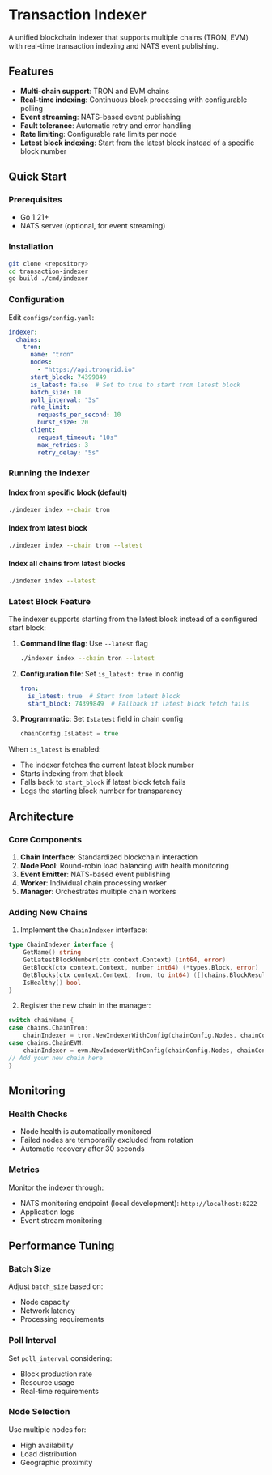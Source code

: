# Transaction Indexer

A unified blockchain indexer that supports multiple chains (TRON, EVM) with real-time transaction indexing and NATS event publishing.

## Features

- **Multi-chain support**: TRON and EVM chains
- **Real-time indexing**: Continuous block processing with configurable polling
- **Event streaming**: NATS-based event publishing
- **Fault tolerance**: Automatic retry and error handling
- **Rate limiting**: Configurable rate limits per node
- **Latest block indexing**: Start from the latest block instead of a specific block number

## Quick Start

### Prerequisites

- Go 1.21+
- NATS server (optional, for event streaming)

### Installation

```bash
git clone <repository>
cd transaction-indexer
go build ./cmd/indexer
```

### Configuration

Edit `configs/config.yaml`:

```yaml
indexer:
  chains:
    tron:
      name: "tron"
      nodes:
        - "https://api.trongrid.io"
      start_block: 74399849
      is_latest: false  # Set to true to start from latest block
      batch_size: 10
      poll_interval: "3s"
      rate_limit:
        requests_per_second: 10
        burst_size: 20
      client:
        request_timeout: "10s"
        max_retries: 3
        retry_delay: "5s"
```

### Running the Indexer

#### Index from specific block (default)
```bash
./indexer index --chain tron
```

#### Index from latest block
```bash
./indexer index --chain tron --latest
```

#### Index all chains from latest blocks
```bash
./indexer index --latest
```

### Latest Block Feature

The indexer supports starting from the latest block instead of a configured start block:

1. **Command line flag**: Use `--latest` flag
   ```bash
   ./indexer index --chain tron --latest
   ```

2. **Configuration file**: Set `is_latest: true` in config
   ```yaml
   tron:
     is_latest: true  # Start from latest block
     start_block: 74399849  # Fallback if latest block fetch fails
   ```

3. **Programmatic**: Set `IsLatest` field in chain config
   ```go
   chainConfig.IsLatest = true
   ```

When `is_latest` is enabled:
- The indexer fetches the current latest block number
- Starts indexing from that block
- Falls back to `start_block` if latest block fetch fails
- Logs the starting block number for transparency

## Architecture

### Core Components

1. **Chain Interface**: Standardized blockchain interaction
2. **Node Pool**: Round-robin load balancing with health monitoring
3. **Event Emitter**: NATS-based event publishing
4. **Worker**: Individual chain processing worker
5. **Manager**: Orchestrates multiple chain workers

### Adding New Chains

1. Implement the `ChainIndexer` interface:

```go
type ChainIndexer interface {
    GetName() string
    GetLatestBlockNumber(ctx context.Context) (int64, error)
    GetBlock(ctx context.Context, number int64) (*types.Block, error)
    GetBlocks(ctx context.Context, from, to int64) ([]chains.BlockResult, error)
    IsHealthy() bool
}
```

2. Register the new chain in the manager:

```go
switch chainName {
case chains.ChainTron:
    chainIndexer = tron.NewIndexerWithConfig(chainConfig.Nodes, chainConfig)
case chains.ChainEVM:
    chainIndexer = evm.NewIndexerWithConfig(chainConfig.Nodes, chainConfig)
// Add your new chain here
}
```

## Monitoring

### Health Checks

- Node health is automatically monitored
- Failed nodes are temporarily excluded from rotation
- Automatic recovery after 30 seconds

### Metrics

Monitor the indexer through:

- NATS monitoring endpoint (local development): `http://localhost:8222`
- Application logs
- Event stream monitoring

## Performance Tuning

### Batch Size

Adjust `batch_size` based on:

- Node capacity
- Network latency
- Processing requirements

### Poll Interval

Set `poll_interval` considering:

- Block production rate
- Resource usage
- Real-time requirements

### Node Selection

Use multiple nodes for:

- High availability
- Load distribution
- Geographic proximity
